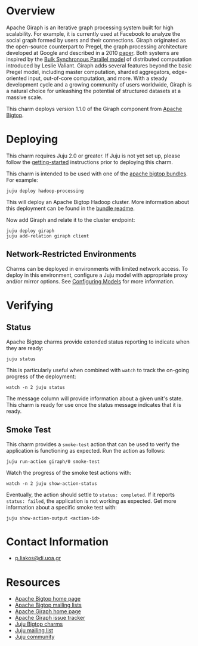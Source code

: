 <!--
  Licensed to the Apache Software Foundation (ASF) under one or more
  contributor license agreements.  See the NOTICE file distributed with
  this work for additional information regarding copyright ownership.
  The ASF licenses this file to You under the Apache License, Version 2.0
  (the "License"); you may not use this file except in compliance with
  the License.  You may obtain a copy of the License at

       http://www.apache.org/licenses/LICENSE-2.0

  Unless required by applicable law or agreed to in writing, software
  distributed under the License is distributed on an "AS IS" BASIS,
  WITHOUT WARRANTIES OR CONDITIONS OF ANY KIND, either express or implied.
  See the License for the specific language governing permissions and
  limitations under the License.
-->

# Overview

Apache Giraph is an iterative graph processing system built for high scalability. For example, it is currently used at Facebook to analyze the social graph formed by users and their connections. Giraph originated as the open-source counterpart to Pregel, the graph processing architecture developed at Google and described in a 2010 [paper](http://dl.acm.org/citation.cfm?id=1807184). Both systems are inspired by the [Bulk Synchronous Parallel model](http://en.wikipedia.org/wiki/Bulk_synchronous_parallel) of distributed computation introduced by Leslie Valiant. Giraph adds several features beyond the basic Pregel model, including master computation, sharded aggregators, edge-oriented input, out-of-core computation, and more. With a steady development cycle and a growing community of users worldwide, Giraph is a natural choice for unleashing the potential of structured datasets at a massive scale.

This charm deploys version 1.1.0 of the Giraph component from [Apache Bigtop][].

[Apache Bigtop]: http://bigtop.apache.org/

# Deploying

This charm requires Juju 2.0 or greater. If Juju is not yet set up, please
follow the [getting-started][] instructions prior to deploying this charm.

This charm is intended to be used with one of the [apache bigtop bundles][].
For example:

    juju deploy hadoop-processing

This will deploy an Apache Bigtop Hadoop cluster. More information about this deployment can be found in the [bundle readme](https://jujucharms.com/hadoop-processing/).

Now add Giraph and relate it to the cluster endpoint:

    juju deploy giraph
    juju add-relation giraph client

## Network-Restricted Environments

Charms can be deployed in environments with limited network access. To deploy in this environment, configure a Juju model with appropriate proxy and/or mirror options. See [Configuring Models][] for more information.

[getting-started]: https://jujucharms.com/docs/stable/getting-started
[apache bigtop bundles]: https://jujucharms.com/u/bigdata-charmers/#bundles
[Configuring Models]: https://jujucharms.com/docs/stable/models-config

# Verifying

## Status

Apache Bigtop charms provide extended status reporting to indicate when they are ready:

    juju status

This is particularly useful when combined with `watch` to track the on-going progress of the deployment:

    watch -n 2 juju status

The message column will provide information about a given unit's state. This charm is ready for use once the status message indicates that it is ready.

## Smoke Test

This charm provides a `smoke-test` action that can be used to verify the application is functioning as expected. Run the action as follows:

    juju run-action giraph/0 smoke-test

Watch the progress of the smoke test actions with:

    watch -n 2 juju show-action-status

Eventually, the action should settle to `status: completed`.  If it reports `status: failed`, the application is not working as expected. Get more information about a specific smoke test with:

    juju show-action-output <action-id>

# Contact Information

- <p.liakos@di.uoa.gr>

# Resources

- [Apache Bigtop home page](http://bigtop.apache.org/)
- [Apache Bigtop mailing lists](http://bigtop.apache.org/mail-lists.html)
- [Apache Giraph home page](http://giraph.apache.org/)
- [Apache Giraph issue tracker](https://issues.apache.org/jira/browse/GIRAPH)
- [Juju Bigtop charms](https://jujucharms.com/q/apache/bigtop)
- [Juju mailing list](https://lists.ubuntu.com/mailman/listinfo/juju)
- [Juju community](https://jujucharms.com/community)
